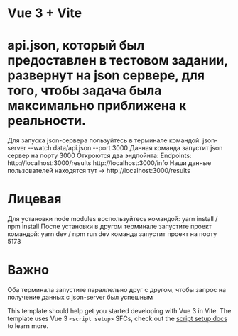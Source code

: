 # Vue 3 + Vite

# api.json, который был предоставлен в тестовом задании, развернут на json сервере, для того, чтобы задача была максимально приближена к реальности.
Для запуска json-сервера пользуйтесь в терминале командой: json-server --watch data/api.json --port 3000
Данная команда запустит json сервер на порту 3000
Откроются два эндпойнта: 
Endpoints:
http://localhost:3000/results
http://localhost:3000/info
Наши данные пользователей находятся тут -> http://localhost:3000/results

# Лицевая
Для установки node modules воспользуйтесь командой: yarn install / npm install
После установки в другом терминале запустите проект командой: yarn dev / npm run dev
команда запустит проект на порту 5173

# Важно
Оба терминала запустите параллельно друг с другом, чтобы запрос на получение данных с json-server был успешным

This template should help get you started developing with Vue 3 in Vite. The template uses Vue 3 `<script setup>` SFCs, check out the [script setup docs](https://v3.vuejs.org/api/sfc-script-setup.html#sfc-script-setup) to learn more.


